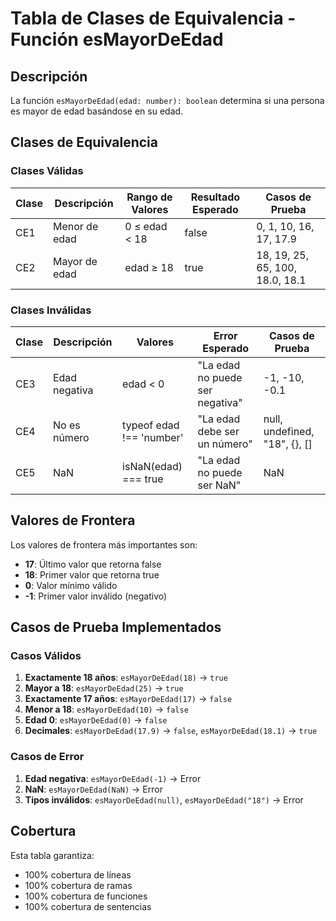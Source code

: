 # Tabla de Clases de Equivalencia - Función esMayorDeEdad

## Descripción
La función `esMayorDeEdad(edad: number): boolean` determina si una persona es mayor de edad basándose en su edad.

## Clases de Equivalencia

### Clases Válidas

| Clase | Descripción | Rango de Valores | Resultado Esperado | Casos de Prueba |
|-------|-------------|------------------|-------------------|-----------------|
| CE1   | Menor de edad | 0 ≤ edad < 18 | false | 0, 1, 10, 16, 17, 17.9 |
| CE2   | Mayor de edad | edad ≥ 18 | true | 18, 19, 25, 65, 100, 18.0, 18.1 |

### Clases Inválidas

| Clase | Descripción | Valores | Error Esperado | Casos de Prueba |
|-------|-------------|---------|----------------|-----------------|
| CE3   | Edad negativa | edad < 0 | "La edad no puede ser negativa" | -1, -10, -0.1 |
| CE4   | No es número | typeof edad !== 'number' | "La edad debe ser un número" | null, undefined, "18", {}, [] |
| CE5   | NaN | isNaN(edad) === true | "La edad no puede ser NaN" | NaN |

## Valores de Frontera

Los valores de frontera más importantes son:
- **17**: Último valor que retorna false
- **18**: Primer valor que retorna true
- **0**: Valor mínimo válido
- **-1**: Primer valor inválido (negativo)

## Casos de Prueba Implementados

### Casos Válidos
1. **Exactamente 18 años**: `esMayorDeEdad(18)` → `true`
2. **Mayor a 18**: `esMayorDeEdad(25)` → `true`
3. **Exactamente 17 años**: `esMayorDeEdad(17)` → `false`
4. **Menor a 18**: `esMayorDeEdad(10)` → `false`
5. **Edad 0**: `esMayorDeEdad(0)` → `false`
6. **Decimales**: `esMayorDeEdad(17.9)` → `false`, `esMayorDeEdad(18.1)` → `true`

### Casos de Error
1. **Edad negativa**: `esMayorDeEdad(-1)` → Error
2. **NaN**: `esMayorDeEdad(NaN)` → Error
3. **Tipos inválidos**: `esMayorDeEdad(null)`, `esMayorDeEdad("18")` → Error

## Cobertura
Esta tabla garantiza:
-  100% cobertura de líneas
- 100% cobertura de ramas
- 100% cobertura de funciones
- 100% cobertura de sentencias
